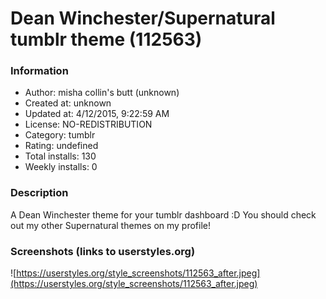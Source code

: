 # Dean Winchester/Supernatural tumblr theme (112563)

### Information
- Author: misha collin's butt (unknown)
- Created at: unknown
- Updated at: 4/12/2015, 9:22:59 AM
- License: NO-REDISTRIBUTION
- Category: tumblr
- Rating: undefined
- Total installs: 130
- Weekly installs: 0


### Description
A Dean Winchester theme for your tumblr dashboard :D You should check out my other Supernatural themes on my profile!


### Screenshots (links to userstyles.org)
![https://userstyles.org/style_screenshots/112563_after.jpeg](https://userstyles.org/style_screenshots/112563_after.jpeg)


